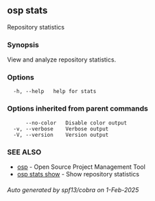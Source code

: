 ## osp stats

Repository statistics

### Synopsis

View and analyze repository statistics.

### Options

```
  -h, --help   help for stats
```

### Options inherited from parent commands

```
      --no-color   Disable color output
  -v, --verbose    Verbose output
  -V, --version    Version output
```

### SEE ALSO

* [osp](osp.md)	 - Open Source Project Management Tool
* [osp stats show](osp_stats_show.md)	 - Show repository statistics

###### Auto generated by spf13/cobra on 1-Feb-2025
